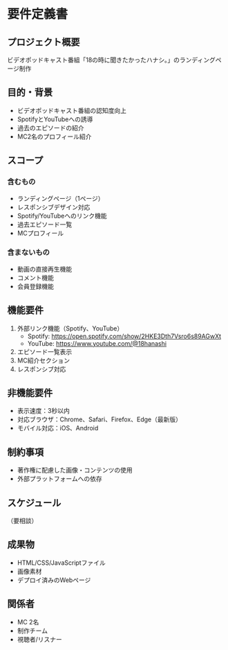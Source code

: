 # 要件定義書

## プロジェクト概要
ビデオポッドキャスト番組「18の時に聞きたかったハナシ。」のランディングページ制作

## 目的・背景
- ビデオポッドキャスト番組の認知度向上
- SpotifyとYouTubeへの誘導
- 過去のエピソードの紹介
- MC2名のプロフィール紹介

## スコープ
### 含むもの
- ランディングページ（1ページ）
- レスポンシブデザイン対応
- Spotify/YouTubeへのリンク機能
- 過去エピソード一覧
- MCプロフィール

### 含まないもの
- 動画の直接再生機能
- コメント機能
- 会員登録機能

## 機能要件
1. 外部リンク機能（Spotify、YouTube）
   - Spotify: https://open.spotify.com/show/2HKE3Dth7Vsro6s89AGwXt
   - YouTube: https://www.youtube.com/@18hanashi
2. エピソード一覧表示
3. MC紹介セクション
4. レスポンシブ対応

## 非機能要件
- 表示速度：3秒以内
- 対応ブラウザ：Chrome、Safari、Firefox、Edge（最新版）
- モバイル対応：iOS、Android

## 制約事項
- 著作権に配慮した画像・コンテンツの使用
- 外部プラットフォームへの依存

## スケジュール
（要相談）

## 成果物
- HTML/CSS/JavaScriptファイル
- 画像素材
- デプロイ済みのWebページ

## 関係者
- MC 2名
- 制作チーム
- 視聴者/リスナー
